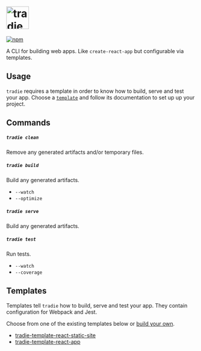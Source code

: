 # <a href="https://github.com/jameslnewell/tradie"><img alt="tradie" src="https://github.com/jameslnewell/tradie-v4/blob/master/logo.png" height="60px" /></a>

[![npm](https://img.shields.io/npm/v/tradie.svg)]()

A CLI for building web apps. Like `create-react-app` but configurable via templates.

## Usage

`tradie` requires a template in order to know how to build, serve and test your app. 
Choose a [`template`](https://github.com/jameslnewell/tradie-v4/tree/master/packages/tradie#templates) and follow its documentation to set up up your project.

## Commands

##### `tradie clean` 
Remove any generated artifacts and/or temporary files.

##### `tradie build`
Build any generated artifacts.

- `--watch`
- `--optimize`

##### `tradie serve` 
Build any generated artifacts.

##### `tradie test`
Run tests.

- `--watch`
- `--coverage`

## Templates

Templates tell `tradie` how to build, serve and test your app. They contain configuration for Webpack and Jest.

Choose from one of the existing templates below or [build your own](https://github.com/jameslnewell/tradie-v4/blob/master/packages/tradie/docs/templates.md).

- [tradie-template-react-static-site](https://www.npmjs.com/package/tradie-template-react-static-site)
- [tradie-template-react-app](https://www.npmjs.com/package/tradie-template-react-app)
